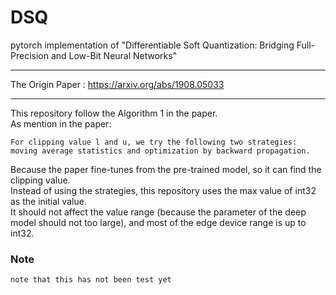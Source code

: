 # DSQ
pytorch implementation of "Differentiable Soft Quantization: Bridging Full-Precision and Low-Bit Neural Networks"  

****
The Origin Paper : <https://arxiv.org/abs/1908.05033>  
****

This repository follow the Algorithm 1 in the paper.  
As mention in the paper: 
```
For clipping value l and u, we try the following two strategies:  
moving average statistics and optimization by backward propagation.
```
Because the paper fine-tunes from the pre-trained model, so it can find the clipping value.  
Instead of using the strategies, this repository uses the max value of int32 as the initial value.  
It should not affect the value range (because the parameter of the deep model should not too large), and most of the edge device range is up to int32.  


### Note
```
note that this has not been test yet
```

